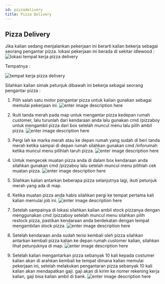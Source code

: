 ```yaml
---
id: pizzadelivery
title: Pizza Delivery
---
```


## Pizza Delivery

Jika kalian sedang menjalankan pekerjaan ini berarti kalian bekerja sebagai seorang pengantar pizza. lokasi pekerjaan ini berada di sekitar idlewood :
![lokasi tempat kerja pizza delivery ](https://i.ibb.co/zhbZW0J/qyvuyh6or-Grr-Qb-Zx-Pj-YZ8-Ci-ASOh-Js-AQVEa-Ut-I7-UEv5w-Noq-VM1-Dyr-GDW91-Qmc-GBv-Ji1du-NBrzf-Hx-Q-G.png)

Tempatnya :

![tempat kerja pizza delivery](https://i.ibb.co/hFXstHy/M5-T4us-SHa9k-LD-Kf-Du-MB2-Lw-TZIa-Ko-B9-QVu-A-Ld-KO8-Bnod-q-AFqg-GKDht9-Fl-TUc-Scs-T1-C0t-Iuib546f.png)

Silahkan kalian simak petunjuk dibawah ini bekerja sebagai seorang pengantar pizza :

 1. Pilih salah satu motor pengantar pizza untuk kalian gunakan sebagai memulai pekerjaan ini.
![enter image description here](https://i.ibb.co/4tQzdFm/W6m-Ribhz-FAsc-MUEIbwnppj-Mu9-Rb-NMBc1r-NF2-JQ34-NLTIGhhtsek-X08b6g-I1jn4m-IW-6l8-Zk-MRHFWLfjd-HBqv.png)
 
 2. Ikuti tanda merah pada map untuk mengantar pizza kedepan rumah customer, lalu turunlah dari kendaraan anda lalu gunakan cmd /pizzaboy untuk mengambil pizza dari box setelah muncul menu lalu pilih ambil pizza.
![enter image description here](https://i.ibb.co/NsKWFK2/2co1aqto-E-Z05-Aqm-Eo-Gsgf03p9v-Ugfhi76-TW0-Oz7-Qk-ptx-Ggo-FBFq-I-z2-FJZRovm-ITl-c3i-MHWz7-RNYa-KHVP.png)
 
 3. Pergi lah ke marka merah atau ke depan rumah yang sudah di beri tanda merah ketika sampai di depan rumah silahkan gunakan cmd /inforumah ketika muncul menu pilihlah taruh pizza.
![enter image description here](https://i.ibb.co/fx73G2p/s9u-NGI2-Zpe-Tfk-REKCNOy26c-Pht7t1mq7-FBpfu-Sogdj-EHg-Tc-Hlx4uu-Ab-U9kb-OR5-V3ju0d-Uq49j4td-EEY3z0la.png)
 
 4. Untuk mengecek muatan pizza anda di dalam box kendaraan anda silahkan gunakan cmd /pizzaboy lalu setelah muncul menu pilihlah cek muatan pizza.
![enter image description here](https://i.ibb.co/Wkf76Zj/c-Cc-uwhwb-CShb-D-I9-M72j3i-US-uhdp-Uh-Ia-Ppebz-J4-Ogqbk-QQl5s8-m-Agl-W37u-H11-BPBJIFb-SELh0-DAZ5at.png)
 
 5. Silahkan kalian antarkan beberapa pizza selanjutnya lagi, ikuti petunjuk merah yang ada di map.
 
 6. Ketika muatan pizza anda habis silahkan pergi ke tempat pertama kali kalian memulai job ini.
![enter image description here](https://i.ibb.co/2nqDjs7/w-Wit3wsl-T4-D7hp-FRj0-DNy-GD7-h-ZLdd-gmie4m-Y7-WY7c-Wybcsz-ROmg4vn-Kfo-Und-L3-Idvy-Hs-Iw-Dmza-Yhx-O.png)
 
 7. Setelah sampainya di lokasi silahkan kalian ambil stock pizzanya dengan menggunakan cmd /pizzaboy setelah muncul menu silahkan pilih restock pizza, pastikan kendaraan anda berdekatan dengan tempat mengambilan stock pizza.
![enter image description here](https://i.ibb.co/LnrjmFY/kag-Bl-PLMAm-A8y-NAJ8hfisr-X7-I0b-P2kp-L4r-Df-C3q-TDOCCSHbc0b-M1-O2n-S9-PLA5-Mks-D5-Kf6-Hlh-SJJJ8-m.png)
 
 8. Setelah kendaraan anda sudah terisi kembali oleh pizza silahkan antarkan kembali pizza kalian ke depan rumah customer kalian, silahkan lihat petunjuknya di map.
![enter image description here](https://i.ibb.co/HYzxVYk/Ez-Cuzqy-Toj-Tgd-C2-Qh-HSEAFh8r-Okj-T5-PXzlm-z-XIl0h-RVfsk-YZ91t-CMIzut-Uvr0-OARCfhfs7-LHT3-Zmungi-W.png)
 
 9. Setelah kalian mengantarkan pizza sebanyak 10 kali kepada costumer kalian akan di arahkan kembali ke tempat dimana kalian memulai pekerjaan ini, setelah melakukan pengantaran pizza sebanyak 10 kali kalian akan mendapatkan gaji. gaji akan di kirim ke nomer rekening kerja kalian, gaji bisa kalian ambil di bank.
![enter image description here](https://i.ibb.co/r7t48qr/GGIGmqz-Ry-ECd-N0-Prb-kd-KTQPfe-RBANWe-St5spr-Kv6-O5-Do6h-Rz-RJn7l6-ZAhxo-Qx2-R1-Dsk-Vh-OYx-Y-c6wj-K.png)